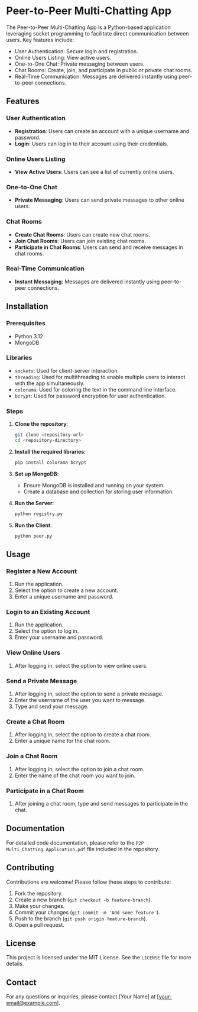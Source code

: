 # Peer-to-Peer Multi-Chatting App

The Peer-to-Peer Multi-Chatting App is a Python-based application leveraging socket programming to facilitate direct communication between users. Key features include:

* User Authentication: Secure login and registration.
* Online Users Listing: View active users.
* One-to-One Chat: Private messaging between users.
* Chat Rooms: Create, join, and participate in public or private chat rooms.
* Real-Time Communication: Messages are delivered instantly using peer-to-peer connections.

## Features

### User Authentication
- **Registration**: Users can create an account with a unique username and password.
- **Login**: Users can log in to their account using their credentials.

### Online Users Listing
- **View Active Users**: Users can see a list of currently online users.

### One-to-One Chat
- **Private Messaging**: Users can send private messages to other online users.

### Chat Rooms
- **Create Chat Rooms**: Users can create new chat rooms.
- **Join Chat Rooms**: Users can join existing chat rooms.
- **Participate in Chat Rooms**: Users can send and receive messages in chat rooms.

### Real-Time Communication
- **Instant Messaging**: Messages are delivered instantly using peer-to-peer connections.

## Installation

### Prerequisites
- Python 3.12
- MongoDB

### Libraries
- `sockets`: Used for client-server interaction.
- `threading`: Used for multithreading to enable multiple users to interact with the app simultaneously.
- `colorama`: Used for coloring the text in the command line interface.
- `bcrypt`: Used for password encryption for user authentication.

### Steps
1. **Clone the repository**:
    ```sh
    git clone <repository-url>
    cd <repository-directory>
    ```

2. **Install the required libraries**:
    ```sh
    pip install colorama bcrypt
    ```

3. **Set up MongoDB**:
    - Ensure MongoDB is installed and running on your system.
    - Create a database and collection for storing user information.

4. **Run the Server**:
    ```sh
    python registry.py
    ```
5. **Run the Client**:
    ```sh
    python peer.py
    ```

## Usage

### Register a New Account
1. Run the application.
2. Select the option to create a new account.
3. Enter a unique username and password.

### Login to an Existing Account
1. Run the application.
2. Select the option to log in.
3. Enter your username and password.

### View Online Users
1. After logging in, select the option to view online users.

### Send a Private Message
1. After logging in, select the option to send a private message.
2. Enter the username of the user you want to message.
3. Type and send your message.

### Create a Chat Room
1. After logging in, select the option to create a chat room.
2. Enter a unique name for the chat room.

### Join a Chat Room
1. After logging in, select the option to join a chat room.
2. Enter the name of the chat room you want to join.

### Participate in a Chat Room
1. After joining a chat room, type and send messages to participate in the chat.

## Documentation

For detailed code documentation, please refer to the `P2P Multi_Chatting_Application.pdf` file included in the repository.

## Contributing

Contributions are welcome! Please follow these steps to contribute:
1. Fork the repository.
2. Create a new branch (`git checkout -b feature-branch`).
3. Make your changes.
4. Commit your changes (`git commit -m 'Add some feature'`).
5. Push to the branch (`git push origin feature-branch`).
6. Open a pull request.

## License

This project is licensed under the MIT License. See the `LICENSE` file for more details.

## Contact

For any questions or inquiries, please contact [Your Name] at [your-email@example.com].